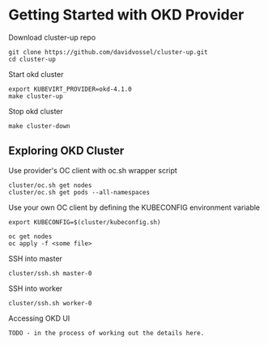 # Getting Started with OKD Provider

Download cluster-up repo
```
git clone https://github.com/davidvossel/cluster-up.git
cd cluster-up
```

Start okd cluster
```
export KUBEVIRT_PROVIDER=okd-4.1.0
make cluster-up
```

Stop okd cluster
```
make cluster-down
```

## Exploring OKD Cluster

Use provider's OC client with oc.sh wrapper script
```
cluster/oc.sh get nodes
cluster/oc.sh get pods --all-namespaces
```

Use your own OC client by defining the KUBECONFIG environment variable 
```
export KUBECONFIG=$(cluster/kubeconfig.sh)

oc get nodes
oc apply -f <some file>
```

SSH into master
```
cluster/ssh.sh master-0
```

SSH into worker
```
cluster/ssh.sh worker-0
```

Accessing OKD UI
```
TODO - in the process of working out the details here. 
```
